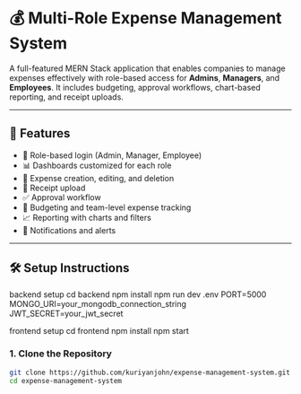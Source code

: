 # 💰 Multi-Role Expense Management System

A full-featured MERN Stack application that enables companies to manage expenses effectively with role-based access for **Admins**, **Managers**, and **Employees**. It includes budgeting, approval workflows, chart-based reporting, and receipt uploads.

---

## 🚀 Features

- 🔐 Role-based login (Admin, Manager, Employee)
- 📊 Dashboards customized for each role
- 📁 Expense creation, editing, and deletion
- 🧾 Receipt upload
- ✅ Approval workflow
- 🧮 Budgeting and team-level expense tracking
- 📈 Reporting with charts and filters
- 🔔 Notifications and alerts

---

## 🛠️ Setup Instructions
backend setup
  cd backend
  npm install
  npm run dev
  .env
    PORT=5000
    MONGO_URI=your_mongodb_connection_string
    JWT_SECRET=your_jwt_secret

frontend setup
  cd frontend
  npm install
  npm start
    

### 1. Clone the Repository

```bash
git clone https://github.com/kuriyanjohn/expense-management-system.git
cd expense-management-system
